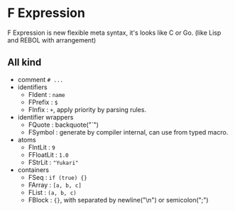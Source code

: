 
# F Expression

F Expression is new flexible meta syntax, it's looks like C or Go. (like Lisp and REBOL with arrangement)

## All kind

- comment `# ...`
- identifiers
  - FIdent : `name`
  - FPrefix : `$`
  - FInfix : `+`, apply priority by parsing rules.
- identifier wrappers
  - FQuote : backquote("`")
  - FSymbol : generate by compiler internal, can use from typed macro.
- atoms
  - FIntLit : `9`
  - FFloatLit : `1.0`
  - FStrLit : `"Yukari"`
- containers
  - FSeq : `if (true) {}`
  - FArray : `[a, b, c]`
  - FList : `(a, b, c)`
  - FBlock : `{}`, with separated by newline("\n") or semicolon(";")

